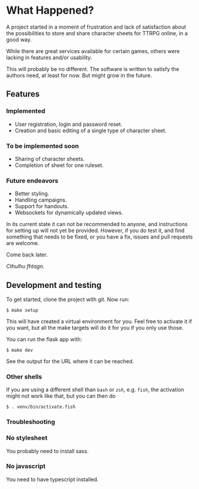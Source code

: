 # What Happened?

A project started in a moment of frustration and lack of satisfaction about the possibilities to store and share character sheets for TTRPG online, in a good way.

While there are great services available for certain games, others were lacking in features and/or usability.

This will probably be no different. The software is written to satisfy the authors need, at least for now. But might grow in the future.

## Features

### Implemented

* User registration, login and password reset.
* Creation and basic editing of a single type of character sheet.

### To be implemented soon

* Sharing of character sheets.
* Completion of sheet for one ruleset.

### Future endeavors

* Better styling.
* Handling campaigns.
* Support for handouts.
* Websockets for dynamically updated views.

In its current state it can not be recommended to anyone, and instructions for setting up will not yet be provided. However, if you do test it, and find something that needs to be fixed, or you have a fix, issues and pull requests are welcome.

Come back later.

*Cthulhu fhtagn.*


## Development and testing

To get started, clone the project with git. Now run:

```
$ make setup
```

This will have created a virtual environment for you. Feel free to activate it
if you want, but all the make targets will do it for you if you only use those.

You can run the flask app with:

```
$ make dev
```

See the output for the URL where it can be reached.

### Other shells

If you are using a different shell than `bash` or `zsh`, e.g. `fish`, the
activation might not work like that, but you can then do

`$ . venv/bin/activate.fish`

### Troubleshooting

### No stylesheet

You probably need to install sass.

### No javascript

You need to have typescript installed.
